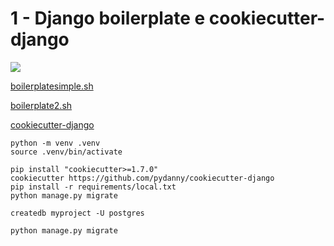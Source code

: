 # 1 - Django boilerplate e cookiecutter-django

 [![](https://github.com/rg3915/dicas-de-django/tree/f9544195375eae8e191df5b231bc72f93e99e582/img/youtube.png)](https://youtu.be/OYcOpcPcp8Y)

[boilerplatesimple.sh](https://gist.github.com/rg3915/b363f5c4a998f42901705b23ccf4b8e8)

[boilerplate2.sh](https://gist.github.com/rg3915/a264d0ade860d2f2b4bf)

[cookiecutter-django](https://github.com/pydanny/cookiecutter-django)

```text
python -m venv .venv
source .venv/bin/activate

pip install "cookiecutter>=1.7.0"
cookiecutter https://github.com/pydanny/cookiecutter-django
pip install -r requirements/local.txt 
python manage.py migrate

createdb myproject -U postgres

python manage.py migrate
```

